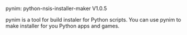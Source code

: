 pynim: python-nsis-installer-maker V1.0.5

pynim is a tool for build instaler for Python scripts. You can use pynim to make installer for you Python apps and games.
